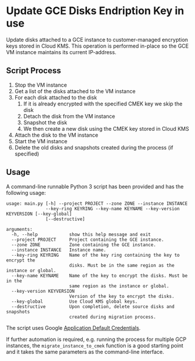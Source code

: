 # Update GCE Disks Endription Key in use

Update disks attached to a GCE instance to customer-managed encryption keys 
stored in Cloud KMS. This operation is performed in-place so the GCE VM 
instance maintains its current IP-address.

## Script Process

1. Stop the VM instance
1. Get a list of the disks attached to the VM instance
1. For each disk attached to the disk
    1. If it is already encrypted with the specified CMEK key we skip the disk
    1. Detach the disk from the VM instance
    1. Snapshot the disk
    1. We then create a new disk using the CMEK key stored in Cloud KMS
1. Attach the disk to the VM instance
1. Start the VM instance
1. Delete the old disks and snapshots created during the process (if specified)

## Usage

A command-line runnable Python 3 script has been provided and has the following
usage:

```
usage: main.py [-h] --project PROJECT --zone ZONE --instance INSTANCE
               --key-ring KEYRING --key-name KEYNAME --key-version KEYVERSION [--key-global]
               [--destructive]

arguments:
  -h, --help            show this help message and exit
  --project PROJECT     Project containing the GCE instance.
  --zone ZONE           Zone containing the GCE instance.
  --instance INSTANCE   Instance name.
  --key-ring KEYRING    Name of the key ring containing the key to encrypt the
                        disks. Must be in the same region as the instance or global.
  --key-name KEYNAME    Name of the key to encrypt the disks. Must be in the
                        same region as the instance or global.
  --key-version KEYVERSION
                        Version of the key to encrypt the disks.
  --key-global          Use Cloud KMS global keys.
  --destructive         Upon completion, delete source disks and snapshots
                        created during migration process.
```

The script uses Google [Application Default Credentials](https://cloud.google.com/docs/authentication/production).

If further automation is required, e.g. running the process for multiple GCP
instances, the `migrate_instance_to_cmek` function is a good starting point and
it takes the same parameters as the command-line interface.
